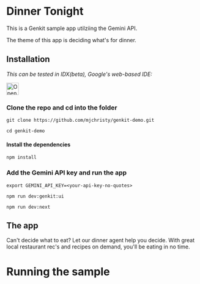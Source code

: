 # Dinner Tonight

This is a Genkit sample app utilziing the Gemini API.

The theme of this app is deciding what's for dinner.

## Installation

_This can be tested in IDX(beta), Google's web-based IDE:_

<a href="https://idx.google.com/new?template=https%3A%2F%2Fgithub.com%2Fmjchristy%2Fgenkit-demo%2F">
  <img
    height="32"
    alt="Open in IDX"
    src="https://cdn.idx.dev/btn/open_purple_32.svg">
</a>

### Clone the repo and cd into the folder

```git clone https://github.com/mjchristy/genkit-demo.git```

```cd genkit-demo```

#### Install the dependencies
```npm install```

### Add the Gemini API key and run the app

```export GEMINI_API_KEY=<your-api-key-no-quotes>```

```npm run dev:genkit:ui```

```npm run dev:next```

## The app

Can't decide what to eat? Let our dinner agent help you decide. With great local restaurant rec's and recipes on demand, you'll be eating in no time.
# Running the sample

